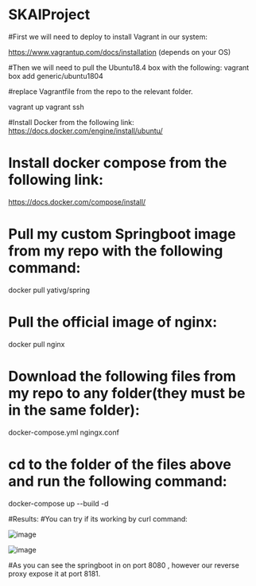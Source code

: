 # SKAIProject

 #First we will need to deploy to install Vagrant in our system:

https://www.vagrantup.com/docs/installation (depends on your OS)


 #Then we will need to pull the Ubuntu18.4 box with the following:
   vagrant box add generic/ubuntu1804

#replace Vagrantfile from the repo to the relevant folder.

  vagrant up
  vagrant ssh
 
 
 #Install Docker from the following link:
 https://docs.docker.com/engine/install/ubuntu/
 
# Install docker compose from the following link:
 https://docs.docker.com/compose/install/
 
# Pull my custom Springboot image from my repo with the following command:
 docker pull yativg/spring
 
# Pull the official image of nginx:
 docker pull nginx
 
# Download the following files from my repo to any folder(they must be in the same folder):
 docker-compose.yml
 ngingx.conf
 
# cd to the folder of the files above and run the following command:

  docker-compose up --build -d

#Results:
#You can try if its working by curl command:

![image](https://user-images.githubusercontent.com/45316192/136419499-d5bc67f4-0ca2-4e9b-8251-f94c09d47674.png)

![image](https://user-images.githubusercontent.com/45316192/136418908-91c5a887-94f5-40ad-81d4-5f0a7a7e2fa9.png)

#As you can see the springboot in on port 8080 , however our reverse proxy expose it at port 8181.
